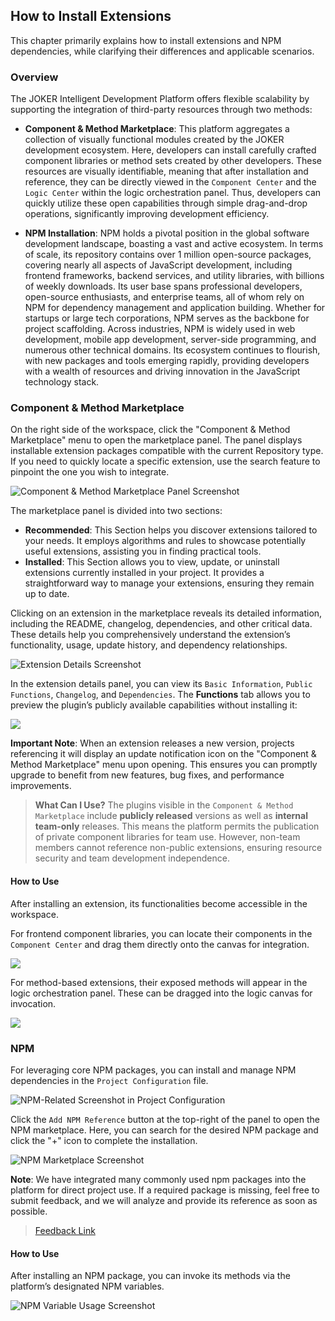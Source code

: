 ## How to Install Extensions  

This chapter primarily explains how to install extensions and NPM dependencies, while clarifying their differences and applicable scenarios.  

### Overview  

The JOKER Intelligent Development Platform offers flexible scalability by supporting the integration of third-party resources through two methods:  

-   **Component & Method Marketplace**: This platform aggregates a collection of visually functional modules created by the JOKER development ecosystem. Here, developers can install carefully crafted component libraries or method sets created by other developers. These resources are visually identifiable, meaning that after installation and reference, they can be directly viewed in the `Component Center` and the `Logic Center` within the logic orchestration panel. Thus, developers can quickly utilize these open capabilities through simple drag-and-drop operations, significantly improving development efficiency.  

-   **NPM Installation**: NPM holds a pivotal position in the global software development landscape, boasting a vast and active ecosystem. In terms of scale, its repository contains over 1 million open-source packages, covering nearly all aspects of JavaScript development, including frontend frameworks, backend services, and utility libraries, with billions of weekly downloads. Its user base spans professional developers, open-source enthusiasts, and enterprise teams, all of whom rely on NPM for dependency management and application building. Whether for startups or large tech corporations, NPM serves as the backbone for project scaffolding. Across industries, NPM is widely used in web development, mobile app development, server-side programming, and numerous other technical domains. Its ecosystem continues to flourish, with new packages and tools emerging rapidly, providing developers with a wealth of resources and driving innovation in the JavaScript technology stack.  

### Component & Method Marketplace  

On the right side of the workspace, click the "Component & Method Marketplace" menu to open the marketplace panel. The panel displays installable extension packages compatible with the current Repository type. If you need to quickly locate a specific extension, use the search feature to pinpoint the one you wish to integrate.  

![Component & Method Marketplace Panel Screenshot](/workbench/install-package.png)  

The marketplace panel is divided into two sections:  

-   **Recommended**: This Section helps you discover extensions tailored to your needs. It employs algorithms and rules to showcase potentially useful extensions, assisting you in finding practical tools.  
-   **Installed**: This Section allows you to view, update, or uninstall extensions currently installed in your project. It provides a straightforward way to manage your extensions, ensuring they remain up to date.  

Clicking on an extension in the marketplace reveals its detailed information, including the README, changelog, dependencies, and other critical data. These details help you comprehensively understand the extension’s functionality, usage, update history, and dependency relationships.  

![Extension Details Screenshot](/workbench/install-package2.png)  

In the extension details panel, you can view its `Basic Information`, `Public Functions`, `Changelog`, and `Dependencies`. The **Functions** tab allows you to preview the plugin’s publicly available capabilities without installing it:  

![](/workbench/install-package8.png)  

**Important Note**: When an extension releases a new version, projects referencing it will display an update notification icon on the "Component & Method Marketplace" menu upon opening. This ensures you can promptly upgrade to benefit from new features, bug fixes, and performance improvements.  

> **What Can I Use?** The plugins visible in the `Component & Method Marketplace` include **publicly released** versions as well as **internal team-only** releases. This means the platform permits the publication of private component libraries for team use. However, non-team members cannot reference non-public extensions, ensuring resource security and team development independence.  

#### How to Use  

After installing an extension, its functionalities become accessible in the workspace.  

For frontend component libraries, you can locate their components in the `Component Center` and drag them directly onto the canvas for integration.  

![](/workbench/install-package3.png)  

For method-based extensions, their exposed methods will appear in the logic orchestration panel. These can be dragged into the logic canvas for invocation.  

![](/workbench/install-package4.png)  

### NPM  

For leveraging core NPM packages, you can install and manage NPM dependencies in the `Project Configuration` file.  

![NPM-Related Screenshot in Project Configuration](/workbench/install-package5.png)  

Click the `Add NPM Reference` button at the top-right of the panel to open the NPM marketplace. Here, you can search for the desired NPM package and click the "+" icon to complete the installation.  

![NPM Marketplace Screenshot](/workbench/install-package6.png)  

**Note**: We have integrated many commonly used npm packages into the platform for direct project use. If a required package is missing, feel free to submit feedback, and we will analyze and provide its reference as soon as possible.  

> [Feedback Link](https://viscode.jokers.pub/repository/7dcbf0e6-c3e2-4390-b233-dc53a22e3c66/issues)  

#### How to Use  

After installing an NPM package, you can invoke its methods via the platform’s designated NPM variables.  

![NPM Variable Usage Screenshot](/workbench/install-package7.png)